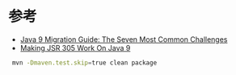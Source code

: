 


# 参考

- [Java 9 Migration Guide: The Seven Most Common Challenges](https://blog.codefx.org/java/java-9-migration-guide/) 
- [Making JSR 305 Work On Java 9](https://blog.codefx.org/java/jsr-305-java-9/)


```bash
 mvn -Dmaven.test.skip=true clean package

```